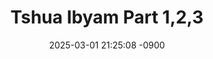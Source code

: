 ---
layout: movie-video-data
date: 2025-03-01 21:25:08 -0900
categories: movie

# Site Attributes
title: "Tshua Ibyam Part 1,2,3"
permalink: "/movie/Tshua_Ibyam_Part_1,2,3"

# Movie Attributes
synopsis: "Tshua ib yam yog ib zaj ua txog tub ntxawg thiab nkauj hnub nkawv lub neej. Xyoo 1976 nkawv tau khiav teb chaws los tsuas mus rau sab thaib teb. Vim yog lub teb chaws ua tsov rog nkawv thiaj li tau khiav tawm vim xav tsis xws xav nkawv thiaj li tau sib plam ib leeg mus nyob ib qho lawm. txawm yuav ntev npaum twg thiab nyias mus ua nyias neej lawm los nkawv txoj kev sib tshua tseem muaj nyob nraim hauv nruab siab mus kom tag ib txhis. thov peb soj qab taug lw nrog lub neej tshua ib yam mus ua ke seb nws yuav xaus li cas. "
producer: "Dream Vision Entertainment"
director: "Nchaiv Txiab Xyooj"
writer: ""
video_link: ""
genre: "Drama"
year: "2007"
release_type: "DVD"
storage: "Center for Hmong Studies"
thumbnail: "/assets/images/movie_thumbnails/Tshua Ibyam Part 1,2,3.jpeg"
publishing_company: "Dream Vision"

# Sequels + Parts
base_movie: ""
total_parts: 
sequel: ""

# Movie Cast
cast:
- name: "Phaj Thoj"
- name: "Maiv Lis Yaj"
- name: "Iab Lis"
- name: "Tshaj Xyooj"
---